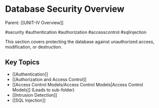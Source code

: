 # Database Security Overview

Parent: [[UNIT-IV Overview]]

#security #authentication #authorization #accesscontrol #sqlinjection

This section covers protecting the database against unauthorized access, modification, or destruction.

## Key Topics

*   [[Authentication]]
*   [[Authorization and Access Control]]
*   [[Access Control Models/Access Control Models|Access Control Models]] (Leads to sub-folder)
*   [[Intrusion Detection]]
*   [[SQL Injection]] 